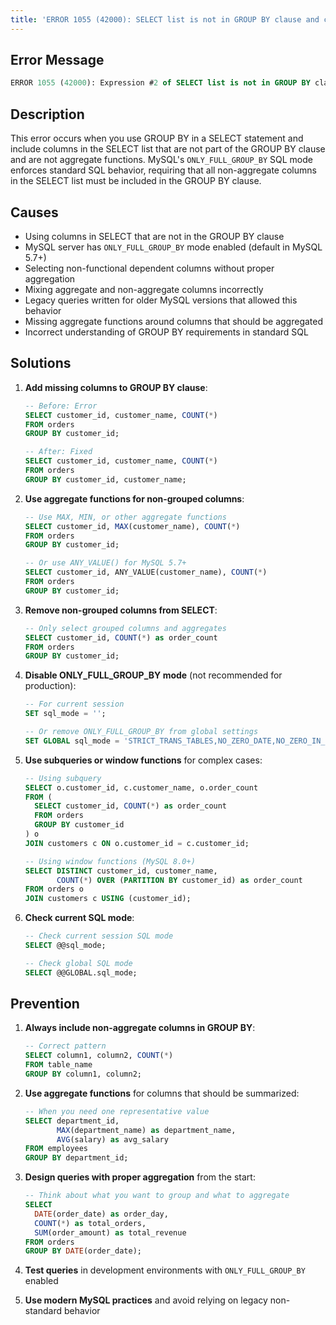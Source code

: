 ```yaml
---
title: 'ERROR 1055 (42000): SELECT list is not in GROUP BY clause and contains nonaggregated column; this is incompatible with sql_mode=only_full_group_by'
---
```


## Error Message

```sql
ERROR 1055 (42000): Expression #2 of SELECT list is not in GROUP BY clause and contains nonaggregated column 'database_name.table_name.column_name' which is not functionally dependent on columns in GROUP BY clause; this is incompatible with sql_mode=only_full_group_by
```

## Description

This error occurs when you use GROUP BY in a SELECT statement and include columns in the SELECT list that are not part of the GROUP BY clause and are not aggregate functions. MySQL's `ONLY_FULL_GROUP_BY` SQL mode enforces standard SQL behavior, requiring that all non-aggregate columns in the SELECT list must be included in the GROUP BY clause.

## Causes

- Using columns in SELECT that are not in the GROUP BY clause
- MySQL server has `ONLY_FULL_GROUP_BY` mode enabled (default in MySQL 5.7+)
- Selecting non-functional dependent columns without proper aggregation
- Mixing aggregate and non-aggregate columns incorrectly
- Legacy queries written for older MySQL versions that allowed this behavior
- Missing aggregate functions around columns that should be aggregated
- Incorrect understanding of GROUP BY requirements in standard SQL

## Solutions

1. **Add missing columns to GROUP BY clause**:

   ```sql
   -- Before: Error
   SELECT customer_id, customer_name, COUNT(*)
   FROM orders
   GROUP BY customer_id;

   -- After: Fixed
   SELECT customer_id, customer_name, COUNT(*)
   FROM orders
   GROUP BY customer_id, customer_name;
   ```

2. **Use aggregate functions for non-grouped columns**:

   ```sql
   -- Use MAX, MIN, or other aggregate functions
   SELECT customer_id, MAX(customer_name), COUNT(*)
   FROM orders
   GROUP BY customer_id;

   -- Or use ANY_VALUE() for MySQL 5.7+
   SELECT customer_id, ANY_VALUE(customer_name), COUNT(*)
   FROM orders
   GROUP BY customer_id;
   ```

3. **Remove non-grouped columns from SELECT**:

   ```sql
   -- Only select grouped columns and aggregates
   SELECT customer_id, COUNT(*) as order_count
   FROM orders
   GROUP BY customer_id;
   ```

4. **Disable ONLY_FULL_GROUP_BY mode** (not recommended for production):

   ```sql
   -- For current session
   SET sql_mode = '';

   -- Or remove ONLY_FULL_GROUP_BY from global settings
   SET GLOBAL sql_mode = 'STRICT_TRANS_TABLES,NO_ZERO_DATE,NO_ZERO_IN_DATE,ERROR_FOR_DIVISION_BY_ZERO';
   ```

5. **Use subqueries or window functions** for complex cases:

   ```sql
   -- Using subquery
   SELECT o.customer_id, c.customer_name, o.order_count
   FROM (
     SELECT customer_id, COUNT(*) as order_count
     FROM orders
     GROUP BY customer_id
   ) o
   JOIN customers c ON o.customer_id = c.customer_id;

   -- Using window functions (MySQL 8.0+)
   SELECT DISTINCT customer_id, customer_name,
          COUNT(*) OVER (PARTITION BY customer_id) as order_count
   FROM orders o
   JOIN customers c USING (customer_id);
   ```

6. **Check current SQL mode**:

   ```sql
   -- Check current session SQL mode
   SELECT @@sql_mode;

   -- Check global SQL mode
   SELECT @@GLOBAL.sql_mode;
   ```

## Prevention

1. **Always include non-aggregate columns in GROUP BY**:

   ```sql
   -- Correct pattern
   SELECT column1, column2, COUNT(*)
   FROM table_name
   GROUP BY column1, column2;
   ```

2. **Use aggregate functions** for columns that should be summarized:

   ```sql
   -- When you need one representative value
   SELECT department_id,
          MAX(department_name) as department_name,
          AVG(salary) as avg_salary
   FROM employees
   GROUP BY department_id;
   ```

3. **Design queries with proper aggregation** from the start:

   ```sql
   -- Think about what you want to group and what to aggregate
   SELECT
     DATE(order_date) as order_day,
     COUNT(*) as total_orders,
     SUM(order_amount) as total_revenue
   FROM orders
   GROUP BY DATE(order_date);
   ```

4. **Test queries** in development environments with `ONLY_FULL_GROUP_BY` enabled

5. **Use modern MySQL practices** and avoid relying on legacy non-standard behavior
